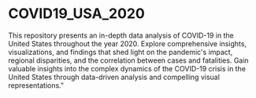 # COVID19_USA_2020
This repository presents an in-depth data analysis of COVID-19 in the United States throughout the year 2020. Explore comprehensive insights, visualizations, and findings that shed light on the pandemic's impact, regional disparities, and the correlation between cases and fatalities. Gain valuable insights into the complex dynamics of the COVID-19 crisis in the United States through data-driven analysis and compelling visual representations."
